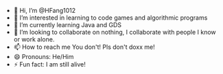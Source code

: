 - 👋 Hi, I’m @HFang1012
- 👀 I’m interested in learning to code games and algorithmic programs
- 🌱 I’m currently learning Java and GDS
- 💞️ I’m looking to collaborate on nothing, I collaborate with people I know or work alone.
- 📫 How to reach me You don't! Pls don't doxx me!
- 😄 Pronouns: He/Him
- ⚡ Fun fact: I am still alive!

<!---
HFang1012/HFang1012 is a ✨ special ✨ repository because its `README.md` (this file) appears on your GitHub profile.
You can click the Preview link to take a look at your changes.
--->
